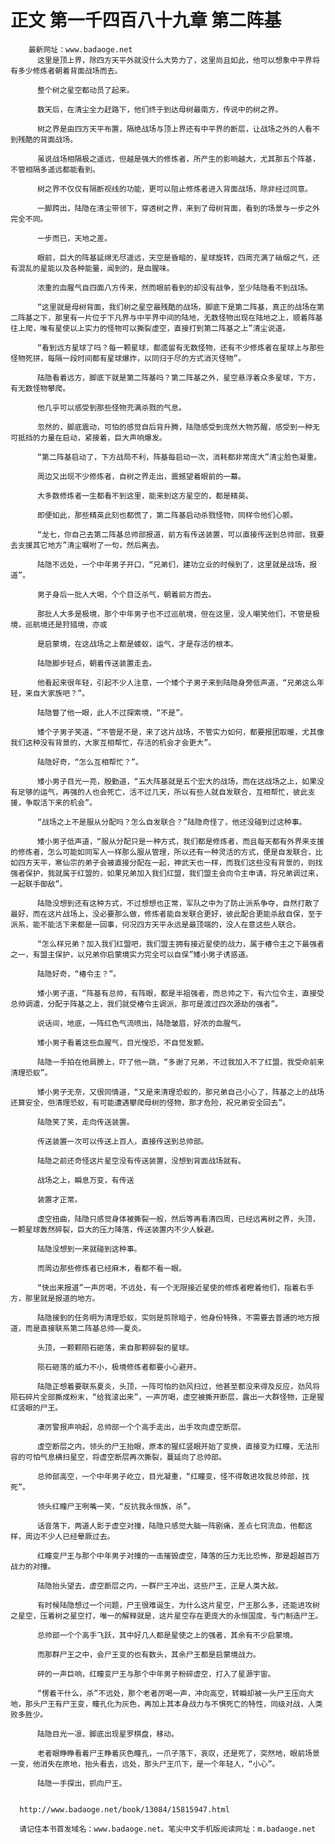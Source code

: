 # 正文 第一千四百八十九章 第二阵基
        最新网址：www.badaoge.net
          这里是顶上界，除四方天平外就没什么大势力了，这里尚且如此，他可以想象中平界将有多少修炼者朝着背面战场而去。
      
          整个树之星空都动员了起来。
      
          数天后，在清尘全力赶路下，他们终于到达母树最南方，传说中的树之界。
      
          树之界是由四方天平布置，隔绝战场与顶上界还有中平界的断层，让战场之外的人看不到残酷的背面战场。
      
          虽说战场相隔极之遥远，但越是强大的修炼者，所产生的影响越大，尤其那五个阵基，不管相隔多遥远都能看到。
      
          树之界不仅仅有隔断视线的功能，更可以阻止修炼者进入背面战场，除非经过同意。
      
          一脚跨出，陆隐在清尘带领下，穿透树之界，来到了母树背面，看到的场景与一步之外完全不同。
      
          一步而已，天地之差。
      
          眼前，巨大的阵基延绵无尽遥远，天空是昏暗的，星球旋转，四周充满了硝烟之气，还有混乱的星能以及各种能量，闻到的，是血腥味。
      
          浓重的血腥气自四面八方传来，然而眼前看到的却没有战争，至少陆隐看不到战场。
      
          “这里就是母树背面，我们树之星空最残酷的战场，脚底下是第二阵基，真正的战场在第二阵基之下，那里有一片位于下凡界与中平界中间的陆地，无数怪物出现在陆地之上，顺着阵基往上爬，唯有星使以上实力的怪物可以撕裂虚空，直接打到第二阵基之上”清尘说道。
      
          “看到远方星球了吗？每一颗星球，都遗留有无数怪物，还有不少修炼者在星球上与那些怪物死拼，每隔一段时间都有星球爆炸，以同归于尽的方式消灭怪物”。
      
          陆隐看着远方，脚底下就是第二阵基吗？第二阵基之外，星空悬浮着众多星球，下方，有无数怪物攀爬。
      
          他几乎可以感受到那些怪物充满杀戮的气息。
      
          忽然的，脚底震动，可怕的感觉自后背升腾，陆隐感受到庞然大物苏醒，感受到一种无可抵挡的力量在启动，紧接着，巨大声响爆发。
      
          “第二阵基启动了，下方战局不利，阵基每启动一次，消耗都非常庞大”清尘脸色凝重。
      
          周边又出现不少修炼者，自树之界走出，震撼望着眼前的一幕。
      
          大多数修炼者一生都看不到这里，能来到这方星空的，都是精英。
      
          即便如此，那些精英此刻也都慌了，第二阵基启动杀戮怪物，同样令他们心颤。
      
          “龙七，你自己去第二阵基总帅部报道，前方有传送装置，可以直接传送到总帅部，我要去支援其它地方”清尘嘱咐了一句，然后离去。
      
          陆隐不远处，一个中年男子开口，“兄弟们，建功立业的时候到了，这里就是战场，报道”。
      
          男子身后一批人大喝，个个目泛杀气，朝着前方而去。
      
          那批人大多是极境，那个中年男子也不过巡航境，但在这里，没人嘲笑他们，不管是极境，巡航境还是狩猎境，亦或
      
          是启蒙境，在这战场之上都是蝼蚁，运气，才是存活的根本。
      
          陆隐脚步轻点，朝着传送装置走去。
      
          他看起来很年轻，引起不少人注意，一个矮个子男子来到陆隐身旁低声道，“兄弟这么年轻，来自大家族吧？”。
      
          陆隐瞥了他一眼，此人不过探索境，“不是”。
      
          矮个子男子笑道，“不管是不是，来了这片战场，不管实力如何，都要报团取暖，尤其像我们这种没有背景的，大家互相帮忙，存活的机会才会更大”。
      
          陆隐好奇，“怎么互相帮忙？”。
      
          矮小男子目光一亮，殷勤道，“五大阵基就是五个宏大的战场，而在这战场之上，如果没有足够的运气，再强的人也会死亡，活不过几天，所以有些人就自发联合，互相帮忙，彼此支援，争取活下来的机会”。
      
          “战场之上不是服从分配吗？怎么自发联合？”陆隐奇怪了，他还没碰到过这种事。
      
          矮小男子低声道，“服从分配只是一种方式，我们都是修炼者，而且每天都有外界来支援的修炼者，怎么可能如同军人一样那么服从管理，所以还有一种灵活的方式，便是自发联合，比如四方天平，寒仙宗的弟子会被直接分配在一起，神武天也一样，而我们这些没有背景的，则找强者保护，我就属于红盟的，如果兄弟加入我们红盟，我们盟主会向令主申请，将兄弟调过来，一起联手御敌”。
      
          陆隐没想到还有这种方式，不过想想也正常，军队之中为了防止派系争夺，自然打散了最好，而在这片战场上，没必要那么做，修炼者能自发联合更好，彼此配合更能杀敌自保，至于派系，能不能活下来都是一回事，何况四方天平永远是最顶端的，没人在意这些人联合。
      
          “怎么样兄弟？加入我们红盟吧，我们盟主拥有接近星使的战力，属于椿令主之下最强者之一，有盟主保护，以兄弟你启蒙境实力完全可以自保”矮小男子诱惑道。
      
          陆隐好奇，“椿令主？”。
      
          矮小男子道，“阵基有总帅，有阵眼，都是半祖强者，而总帅之下，有六位令主，直接受总帅调遣，分配于阵基之上，我们就受椿令主调派，那可是渡过四次源劫的强者”。
      
          说话间，地底，一阵红色气流喷出，陆隐皱眉，好浓的血腥气。
      
          矮小男子看着这些血腥气，目光惶恐，不自觉发颤。
      
          陆隐一手拍在他肩膀上，吓了他一跳，“多谢了兄弟，不过我加入不了红盟，我受命前来清理恐蚁”。
      
          矮小男子无奈，又很同情道，“又是来清理恐蚁的，那兄弟自己小心了，阵基之上的战场还算安全，但清理恐蚁，有可能遭遇攀爬母树的怪物，那才危险，祝兄弟安全回去”。
      
          陆隐笑了笑，走向传送装置。
      
          传送装置一次可以传送上百人，直接传送到总帅部。
      
          陆隐之前还奇怪这片星空没有传送装置，没想到背面战场就有。
      
          战场之上，瞬息万变，有传送
      
          装置才正常。
      
          虚空扭曲，陆隐只感觉身体被撕裂一般，然后等再看清四周，已经远离树之界，头顶，一颗星球轰然碎裂，巨大的压力降落，传送装置内不少人躲避。
      
          陆隐没想到一来就碰到这种事。
      
          而周边那些修炼者已经麻木，看都不看一眼。
      
          “快出来报道”一声厉喝，不远处，有一个无限接近星使的修炼者瞪着他们，指着右手方，那里就是报道的地方。
      
          陆隐接到的任务明为清理恐蚁，实则是剪除暗子，他身份特殊，不需要去普通的地方报道，而是直接联系第二阵基总帅——夏炎。
      
          头顶，一颗颗陨石砸落，来自那颗碎裂的星球。
      
          陨石砸落的威力不小，极境修炼者都要小心避开。
      
          陆隐正想着要联系夏炎，头顶，一阵可怕的劲风扫过，他甚至都没来得及反应，劲风将陨石碎片全部撕成粉末，“给我滚出来”，一声厉喝，虚空被撕开断层，露出一大群怪物，正是猩红竖眼的尸王。
      
          凄厉警报声响起，总帅部一个个高手走出，出手攻向虚空断层。
      
          虚空断层之内，领头的尸王抬眼，原本的猩红竖眼开始了变换，直接变为红瞳，无法形容的可怕气息横扫星空，将虚空断层再次撕裂，蔓延向了总帅部。
      
          总帅部高空，一个中年男子屹立，目光凝重，“红瞳变，怪不得敢进攻我总帅部，找死”。
      
          领头红瞳尸王咧嘴一笑，“反抗我永恒族，杀”。
      
          话音落下，两道人影于虚空对撞，陆隐只感觉大脑一阵剧痛，差点七窍流血，他都这样，周边不少人已经晕厥过去。
      
          红瞳变尸王与那个中年男子对撞的一击摧毁虚空，降落的压力无比恐怖，那是超越百万战力的对撞。
      
          陆隐抬头望去，虚空断层之内，一群尸王冲出，这些尸王，正是人类大敌。
      
          有时候陆隐想过一个问题，尸王很难诞生，为什么这片星空，尸王那么多，还能进攻树之星空，压着树之星空打，唯一的解释就是，这片星空存在更庞大的永恒国度，专门制造尸王。
      
          总帅部一个个高手飞跃，其中好几人都是星使之上的强者，其余有不少启蒙境。
      
          而那群尸王之中，会尸王变的也有数头，其余尸王都是启蒙境战力。
      
          砰的一声巨响，红瞳变尸王与那个中年男子粉碎虚空，打入了星源宇宙。
      
          “愣着干什么，杀”不远处，那个老者厉喝一声，冲向高空，转瞬却被一头尸王压向大地，那头尸王有尸王变，瞳孔化为灰色，再加上其本身战力与不惧死亡的特性，同级对战，人类败多胜少。
      
          陆隐目光一凛，脚底出现星罗棋盘，移动。
      
          老者眼睁睁看着尸王睁着灰色瞳孔，一爪子落下，哀叹，还是死了，突然地，眼前场景一变，他消失在原地，抬头看去，远处，那头尸王爪下，是一个年轻人，“小心”。
      
          陆隐一手探出，抓向尸王。
      
      
      http://www.badaoge.net/book/13084/15815947.html
      
      请记住本书首发域名：www.badaoge.net。笔尖中文手机版阅读网址：m.badaoge.net